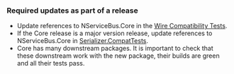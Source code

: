 ### Required updates as part of a release
* Update references to NServiceBus.Core in the [Wire Compatibility Tests](https://github.com/Particular/NServiceBus.WireCompatibilityTests).
* If the Core release is a major version release, update references to NServiceBus.Core in [Serializer.CompatTests](https://github.com/Particular/NServiceBus.Serializers.CompatTests).
* Core has many downstream packages. It is important to check that these downstream work with the new package, their builds are green and all their tests pass.
